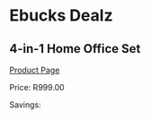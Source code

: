 
# Ebucks Dealz
## 4-in-1 Home Office Set
[Product Page](https://www.ebucks.com/web/shop/productSelected.do?prodId=1193374553&catId=714948688)

Price: R999.00

Savings: 


	